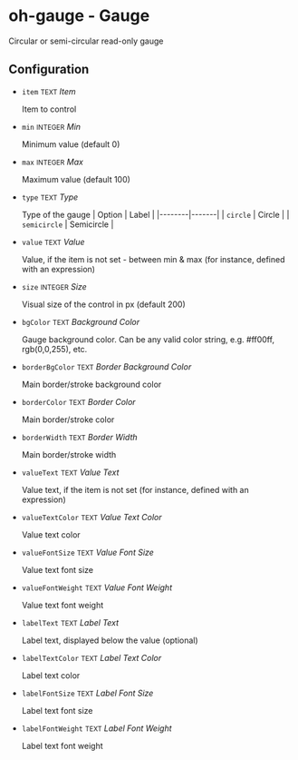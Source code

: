 # oh-gauge - Gauge

Circular or semi-circular read-only gauge

## Configuration


- `item` <small>TEXT</small> _Item_

  Item to control

- `min` <small>INTEGER</small> _Min_

  Minimum value (default 0)

- `max` <small>INTEGER</small> _Max_

  Maximum value (default 100)

- `type` <small>TEXT</small> _Type_

  Type of the gauge
  | Option | Label |
  |--------|-------|
  | `circle` | Circle |
  | `semicircle` | Semicircle |


- `value` <small>TEXT</small> _Value_

  Value, if the item is not set - between min & max (for instance, defined with an expression)

- `size` <small>INTEGER</small> _Size_

  Visual size of the control in px (default 200)

- `bgColor` <small>TEXT</small> _Background Color_

  Gauge background color. Can be any valid color string, e.g. #ff00ff, rgb(0,0,255), etc.

- `borderBgColor` <small>TEXT</small> _Border Background Color_

  Main border/stroke background color

- `borderColor` <small>TEXT</small> _Border Color_

  Main border/stroke color

- `borderWidth` <small>TEXT</small> _Border Width_

  Main border/stroke width

- `valueText` <small>TEXT</small> _Value Text_

  Value text, if the item is not set (for instance, defined with an expression)

- `valueTextColor` <small>TEXT</small> _Value Text Color_

  Value text color

- `valueFontSize` <small>TEXT</small> _Value Font Size_

  Value text font size

- `valueFontWeight` <small>TEXT</small> _Value Font Weight_

  Value text font weight

- `labelText` <small>TEXT</small> _Label Text_

  Label text, displayed below the value (optional)

- `labelTextColor` <small>TEXT</small> _Label Text Color_

  Label text color

- `labelFontSize` <small>TEXT</small> _Label Font Size_

  Label text font size

- `labelFontWeight` <small>TEXT</small> _Label Font Weight_

  Label text font weight


